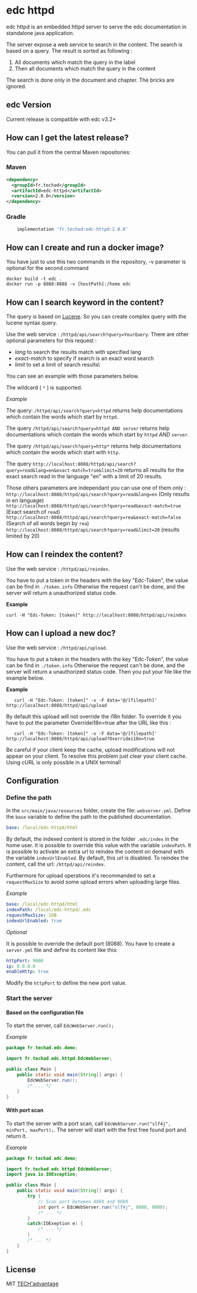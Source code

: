 # edc httpd 

edc httpd is an embedded httpd server to serve the edc documentation in standalone java application.

The server expose a web service to search in the content. The search is based on a query. The result is sorted as following : 

1. All documents which match the query in the label
1. Then all documents which match the query in the content

The search is done only in the document and chapter. The bricks are ignored.

## edc Version

Current release is compatible with edc v3.2+

## How can I get the latest release?

You can pull it from the central Maven repositories:

### Maven
```xml
<dependency>
  <groupId>fr.techad</groupId>
  <artifactId>edc-httpd</artifactId>
  <version>2.0.0</version>
</dependency>
```

### Gradle
```groovy
    implementation 'fr.techad:edc-httpd:2.0.0'
```
## How can I create and run a docker image?
You have just to use this two commands in the repository, -v parameter is optional for the second command
```Shell
docker build -t edc .
docker run -p 8088:8088 -v [hostPath]:/home edc
```

## How can I search keyword in the content?
The query is based on [Lucene](https://lucene.apache.org/). So you can create complex query with the lucene syntax query.


Use the web service : `/httpd/api/search?query=YourQuery`.
There are other optional parameters for this request :
- _lang_ to search the results match with specified lang
- _exact-match_ to specify if search is an exact word search
- _limit_ to set a limit of search results\

You can see an example with those parameters below.

The wildcard ( `*` ) is supported.

*Example*

The query: `/httpd/api/search?query=httpd` returns help documentations which contain the words which start by `httpd`.

The query `/httpd/api/search?query=httpd AND server` returns help documentations which contain the words which start by `httpd` *AND* `server`.

The query `/httpd/api/search?query=http*` returns help documentations which contain the words which start with `http`.

The query  `http://localhost:8088/httpd/api/search?query=read&lang=en&exact-match=true&limit=20` returns all results for the exact search read in the language "en" with a limit of 20 results.

Those others parameters are independant you can use one of them only :\
`http://localhost:8088/httpd/api/search?query=read&lang=en` (Only results in en language)\
`http://localhost:8088/httpd/api/search?query=read&exact-match=true` (Exact search of `read`)\
`http://localhost:8088/httpd/api/search?query=rea&exact-match=false` (Search of all words begin by `rea`)\
`http://localhost:8088/httpd/api/search?query=read&limit=20` (results limited by 20)
## How can I reindex the content?

Use the web service : `/httpd/api/reindex`.

You have to put a token in the headers with the key "Edc-Token", the value can be find in `./token.info`
Otherwise the request can't be done, and the server will return a unauthorized status code.

**Example**
```Shell
curl -H "Edc-Token: [token]" http://localhost:8088/httpd/api/reindex
```
## How can I upload a new doc?
Use the web service : `/httpd/api/upload`.

You have to put a token in the headers with the key "Edc-Token", the value can be find in `./token.info`
Otherwise the request can't be done, and the server will return a unauthorized status code.
Then you put your file like the example below.

**Example**
```Shell
   curl -H "Edc-Token: [token]" -v -F data='@/[filepath]' http://localhost:8088/httpd/api/upload
```

By default this upload will not override the i18n folder. To override it you have to put the parameter Overridei18n=true after the URL like this :
```Shell
   curl -H "Edc-Token: [token]" -v -F data='@/[filepath]' http://localhost:8088/httpd/api/upload?Overridei18n=true
```
Be careful if your client keep the cache, upload modifications will not appear on your client. To resolve this problem just clear your client cache.
Using cURL is only possible in a UNIX terminal!
## Configuration

### Define the path

In the `src/main/java/resources` folder, create the file: `webserver.yml`.
Define the `base` variable to define the path to the published documentation.

```yaml
base: /local/edc-httpd/html
```

By default, the indexed content is stored in the folder `.edc/index` in the home user. It is possible to override this value with the variable `indexPath`.
It is possible to activate an extra url to reindex the content on demand with the variable `indexUrlEnabled`. By default, this url is disabled. To reindex the content, call the url: `/httpd/api/reindex`.

Furthermore for upload operations it's recommanded to set a `requestMaxSize` to avoid some upload errors when uploading large files.

*Example*

```yaml
base: /local/edc-httpd/html
indexPath: /local/edc-httpd/.edc
requestMaxSize: 1GB
indexUrlEnabled: true
```

*Optional*

It is possible to override the default port (8088). You have to create a `server.yml` file and define its content like this:

```yaml
httpPort: 9000
ip: 0.0.0.0
enableHttp: true
```

Modify the `httpPort` to define the new port value.

### Start the server

#### Based on the configuration file

To start the server, call `EdcWebServer.run();`

*Example*

```java
package fr.techad.edc.demo;

import fr.techad.edc.httpd.EdcWebServer;

public class Main {
    public static void main(String[] args) {
        EdcWebServer.run();
        /* ... */
    }
}
```
#### With port scan

To start the server with a port scan, call `EdcWebServer.run("slf4j", minPort, maxPort);`.
The server will start with the first free found port and return it.

*Example*

```java
package fr.techad.edc.demo;

import fr.techad.edc.httpd.EdcWebServer;
import java.io.IOException;

public class Main {
    public static void main(String[] args) {
        try {
            // Scan port between 8080 and 9080
            int port = EdcWebServer.run("slf4j", 8080, 9080);
            /* ... */
        }
        catch(IOExeption e) {
            /* ... */
        }
        /* ... */
    }
}
```
## License

MIT [TECH'advantage](mailto:contact@tech-advantage.com)